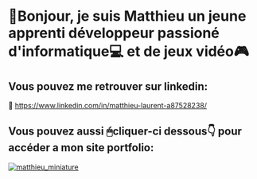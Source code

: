# 👋Bonjour, je suis Matthieu un jeune apprenti développeur passioné d'informatique💻 et de jeux vidéo🎮

## Vous pouvez me retrouver sur linkedin:
🔗 https://www.linkedin.com/in/matthieu-laurent-a87528238/  

## Vous pouvez aussi 🖱cliquer-ci dessous👇 pour accéder a mon site portfolio:
[![matthieu_miniature](https://user-images.githubusercontent.com/104086513/170920331-71857220-c6eb-4d8d-85ba-ef6d57434350.png)](https://sllappo.github.io/site-portfolio/)
